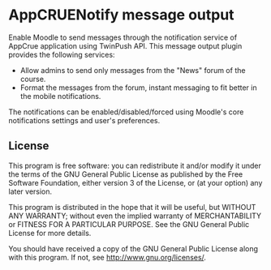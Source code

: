 # AppCRUENotify message output #

Enable Moodle to send messages through the notification service of AppCrue application using TwinPush API.
This message output plugin provides the following services:
- Allow admins to send only messages from the "News" forum of the course.
- Format the messages from the forum, instant messaging to fit better in the mobile notifications.

The notifications can be enabled/disabled/forced using Moodle's core notifications settings and user's preferences.
## License ##

This program is free software: you can redistribute it and/or modify it under
the terms of the GNU General Public License as published by the Free Software
Foundation, either version 3 of the License, or (at your option) any later
version.

This program is distributed in the hope that it will be useful, but WITHOUT ANY
WARRANTY; without even the implied warranty of MERCHANTABILITY or FITNESS FOR A
PARTICULAR PURPOSE.  See the GNU General Public License for more details.

You should have received a copy of the GNU General Public License along with
this program.  If not, see <http://www.gnu.org/licenses/>.
